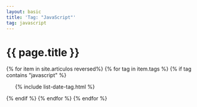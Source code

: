 ```yaml
---
layout: basic
title: 'Tag: "JavaScript"'
tag: javascript
---
```


<h1>{{ page.title }}</h1>

{% for item in site.articulos reversed%}
{% for tag in item.tags %}
{% if tag contains "javascript" %}
<ul>
    {% include list-date-tag.html %}
</ul>
{% endif %}
{% endfor %}
{% endfor %}